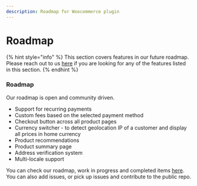 ```yaml
---
description: Roadmap for Woocommerce plugin
---
```


# Roadmap

{% hint style="info" %}
This section covers features in our future roadmap. Please reach out to us [here](https://join.slack.com/t/hyperswitch-io/shared_invite/zt-1k6cz4lee-SAJzhz6bjmpp4jZCDOtOIg) if you are looking for any of the features listed in this section.
{% endhint %}

### Roadmap

Our roadmap is open and community driven.

* Support for recurring payments
* Custom fees based on the selected payment method
* Checkout button across all product pages
* Currency switcher - to detect geolocation IP of a customer and display all prices in home currency
* Product recommendations
* Product summary page
* Address verification system
* Multi-locale support

You can check our roadmap, work in progress and completed items [here](https://github.com/juspay/hyperswitch-woocommerce-plugin). You can also add issues, or pick up issues and contribute to the public repo.&#x20;
